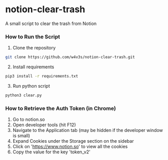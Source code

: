 # notion-clear-trash

A small script to clear the trash from Notion

### How to Run the Script

1. Clone the repository
```bash
git clone https://github.com/w4v3s/notion-clear-trash.git
```
2. Install requirements
```bash
pip3 install -r requirements.txt
```
3. Run python script
```bash
python3 clear.py
```

### How to Retrieve the Auth Token (in Chrome)

1. Go to notion.so
2. Open developer tools (hit F12)
3. Navigate to the Application tab (may be hidden if the developer window is small)
4. Expand Cookies under the Storage section on the sidebar
5. Click on 'https://www.notion.so' to view all the cookies
6. Copy the value for the key 'token_v2'
